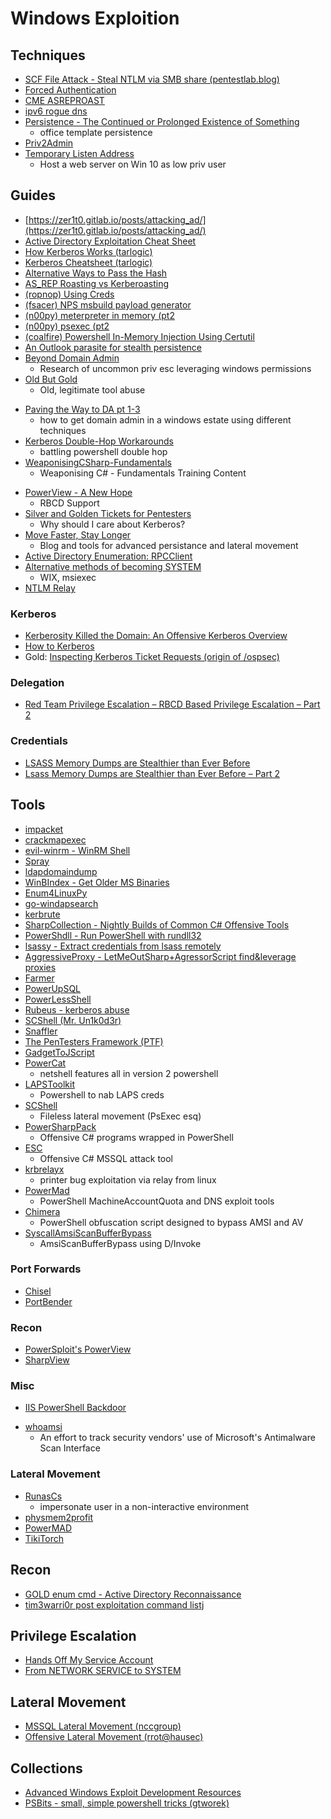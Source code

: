 # Windows Exploition

## Techniques
* [SCF File Attack - Steal NTLM via SMB share (pentestlab.blog)](https://pentestlab.blog/2017/12/13/smb-share-scf-file-attacks/)
* [Forced Authentication](https://www.ired.team/offensive-security/initial-access/t1187-forced-authentication)
* [CME ASREPROAST](https://mpgn.gitbook.io/crackmapexec/ldap-protocol/asreproast)
* [ipv6 rogue dns](https://blog.fox-it.com/2017/05/09/relaying-credentials-everywhere-with-ntlmrelayx/)
* [Persistence - The Continued or Prolonged Existence of Something](https://www.mdsec.co.uk/2019/05/persistence-the-continued-or-prolonged-existence-of-something-part-1-microsoft-office/)
    * office template persistence
* [Priv2Admin](https://github.com/gtworek/Priv2Admin)
* [Temporary Listen Address](https://twitter.com/ninjaparanoid/status/1265187842889744384)
    - Host a web server on Win 10 as low priv user

## Guides
* [https://zer1t0.gitlab.io/posts/attacking_ad/](https://zer1t0.gitlab.io/posts/attacking_ad/)
* [Active Directory Exploitation Cheat Sheet](https://github.com/Integration-IT/Active-Directory-Exploitation-Cheat-Sheet)
* [How Kerberos Works (tarlogic)](https://www.tarlogic.com/en/blog/how-kerberos-works/)
* [Kerberos Cheatsheet (tarlogic)](https://gist.github.com/TarlogicSecurity/2f221924fef8c14a1d8e29f3cb5c5c4a)
* [Alternative Ways to Pass the Hash](https://www.n00py.io/2020/12/alternative-ways-to-pass-the-hash-pth/)
* [AS_REP Roasting vs Kerberoasting](https://luemmelsec.github.io/Kerberoasting-VS-AS-REP-Roasting/)
* [(ropnop) Using Creds](https://blog.ropnop.com/using-credentials-to-own-windows-boxes/)
* [(fsacer) NPS msbuild payload generator](https://github.com/fsacer/nps_payload)
* [(n00py) meterpreter in memory (pt2](https://www.n00py.io/2018/06/executing-meterpreter-in-memory-on-windows-10-and-bypassing-antivirus-part-2/)
* [(n00py) psexec (pt2](https://blog.ropnop.com/using-credentials-to-own-windows-boxes-part-2-psexec-and-services/)
* [(coalfire) Powershell In-Memory Injection Using Certutil](https://www.coalfire.com/The-Coalfire-Blog/May-2018/PowerShell-In-Memory-Injection-Using-CertUtil-exe)
* [An Outlook parasite for stealth persistence](https://vanmieghem.io/stealth-outlook-persistence/)
* [Beyond Domain Admin](https://cube0x0.github.io/Pocing-Beyond-DA/)
    - Research of uncommon priv esc leveraging windows permissions
* [Old But Gold](https://blog.zsec.uk/old-but-gold/)
    - Old, legitimate tool abuse
- [Paving the Way to DA pt 1-3 ](https://blog.zsec.uk/paving-2-da-wholeset/)
    - how to get domain admin in a windows estate using different techniques
- [Kerberos Double-Hop Workarounds](https://posts.slayerlabs.com/double-hop/)
    - battling powershell double hop
- [WeaponisingCSharp-Fundamentals](https://github.com/fozavci/WeaponisingCSharp-Fundamentals)
    - Weaponising C# - Fundamentals Training Content
* [PowerView - A New Hope](https://exploit.ph/powerview.html)
    - RBCD Support
* [Silver and Golden Tickets for Pentesters](https://henpeebin.com/kevin/blog/silver-and-golden-tickets-for-pentesters.html)
    - Why should I care about Kerberos?
* [Move Faster, Stay Longer](https://posts.specterops.io/move-faster-stay-longer-6b4efab9c644)
    - Blog and tools for advanced persistance and lateral movement
* [Active Directory Enumeration: RPCClient](https://www.hackingarticles.in/active-directory-enumeration-rpcclient/)
* [Alternative methods of becoming SYSTEM](https://blog.xpnsec.com/becoming-system/)
    - WIX, msiexec
* [NTLM Relay](https://en.hackndo.com/ntlm-relay/)

### Kerberos
* [Kerberosity Killed the Domain: An Offensive Kerberos Overview](https://posts.specterops.io/kerberosity-killed-the-domain-an-offensive-kerberos-overview-eb04b1402c61)
* [How to Kerberos](https://sheerazali.com/how-to-kerberos-its-components-and-function/)
* Gold: [Inspecting Kerberos Ticket Requests (origin of /ospsec)](https://github.com/0xe7/Talks/blob/main/Inspecting%20Kerberos%20Ticket%20Requests%20v1.pdf)

### Delegation
* [Red Team Privilege Escalation – RBCD Based Privilege Escalation – Part 2](https://www.praetorian.com/blog/red-team-privilege-escalation-rbcd-based-privilege-escalation-part-2/) 

### Credentials
* [LSASS Memory Dumps are Stealthier than Ever Before ](https://www.deepinstinct.com/2021/01/24/lsass-memory-dumps-are-stealthier-than-ever-before/)
* [Lsass Memory Dumps are Stealthier than Ever Before – Part 2](https://www.deepinstinct.com/2021/02/16/lsass-memory-dumps-are-stealthier-than-ever-before-part-2/)

## Tools
* [impacket](https://github.com/SecureAuthCorp/impacket.git)
* [crackmapexec](https://github.com/byt3bl33d3r/CrackMapExec)
* [evil-winrm - WinRM Shell](https://github.com/Hackplayers/evil-winrm)
* [Spray](https://github.com/Greenwolf/Spray)
* [ldapdomaindump](https://github.com/dirkjanm/ldapdomaindump)
* [WinBIndex - Get Older MS Binaries](https://m417z.com/winbindex/)
* [Enum4LinuxPy](https://github.com/0v3rride/Enum4LinuxPy)
* [go-windapsearch](https://github.com/ropnop/go-windapsearch)
* [kerbrute](https://github.com/ropnop/kerbrute)
* [SharpCollection - Nightly Builds of Common C# Offensive Tools](https://github.com/Flangvik/SharpCollection)
* [PowerShdll - Run PowerShell with rundll32](https://github.com/p3nt4/PowerShdll)
* [lsassy - Extract credentials from lsass remotely](https://github.com/Hackndo/lsassy)
* [AggressiveProxy - LetMeOutSharp+AgressorScript find&leverage proxies](https://github.com/EncodeGroup/AggressiveProxy)
* [Farmer](https://github.com/mdsecactivebreach/Farmer)
* [PowerUpSQL](https://github.com/NetSPI/PowerUpSQL/)
* [PowerLessShell](https://github.com/Mr-Un1k0d3r/PowerLessShell)
* [Rubeus - kerberos abuse](https://github.com/GhostPack/Rubeus)
* [SCShell (Mr. Un1k0d3r)](https://github.com/Mr-Un1k0d3r/SCShell)
* [Snaffler](https://github.com/SnaffCon/Snaffler)
* [The PenTesters Framework (PTF)](https://github.com/trustedsec/ptf)
* [GadgetToJScript](https://github.com/med0x2e/GadgetToJScript)
* [PowerCat](https://github.com/besimorhino/powercat)
    * netshell features all in version 2 powershell
* [LAPSToolkit](https://github.com/leoloobeek/LAPSToolkit)
    * Powershell to nab LAPS creds
* [SCShell](https://github.com/Mr-Un1k0d3r/SCShell)
    * Fileless lateral movement (PsExec esq)
* [PowerSharpPack](https://github.com/S3cur3Th1sSh1t/PowerSharpPack)
    * Offensive C# programs wrapped in PowerShell
* [ESC](https://github.com/NetSPI/ESC)
    * Offensive C# MSSQL attack tool
* [krbrelayx](https://github.com/dirkjanm/krbrelayx)
    * printer bug exploitation via relay from linux
* [PowerMad](https://github.com/Kevin-Robertson/Powermad)
    * PowerShell MachineAccountQuota and DNS exploit tools
* [Chimera](https://github.com/tokyoneon/Chimera)
    * PowerShell obfuscation script designed to bypass AMSI and AV
* [SyscallAmsiScanBufferBypass](https://github.com/S3cur3Th1sSh1t/SyscallAmsiScanBufferBypass)
    * AmsiScanBufferBypass using D/Invoke 

### Port Forwards
- [Chisel](https://github.com/jpillora/chisel)
- [PortBender](https://github.com/praetorian-inc/PortBender)

### Recon
* [PowerSploit's PowerView](https://github.com/PowerShellMafia/PowerSploit)
* [SharpView](https://github.com/tevora-threat/SharpView)

### Misc
* [IIS PowerShell Backdoor](https://github.com/gtworek/PSBits/blob/master/Misc/Install-PSBackdoor.ps1)
- [whoamsi](https://github.com/subat0mik/whoamsij)
    - An effort to track security vendors' use of Microsoft's Antimalware Scan Interface 

### Lateral Movement
* [RunasCs](https://github.com/antonioCoco/RunasCs)
    * impersonate user in a non-interactive environment
* [physmem2profit](https://github.com/FSecureLABS/physmem2profit)
* [PowerMAD](https://github.com/Kevin-Robertson/Powermad)
* [TikiTorch](https://github.com/rasta-mouse/TikiTorch)

## Recon
* [GOLD enum cmd - Active Directory Reconnaissance ](https://bitvijays.github.io/LFF-IPS-P3-Exploitation.html)
* [tim3warri0r post exploitation command listj](http://tim3warri0r.blogspot.com/2012/09/windows-post-exploitation-command-list.html)

## Privilege Escalation
* [Hands Off My Service Account](https://decoder.cloud/2020/11/05/hands-off-my-service-account/)
* [From NETWORK SERVICE to SYSTEM](https://decoder.cloud/2020/05/04/from-network-service-to-system/)

## Lateral Movement
* [MSSQL Lateral Movement (nccgroup)](https://research.nccgroup.com/2021/01/21/mssql-lateral-movement/)
* [Offensive Lateral Movement (rrot@hausec)](https://hausec.com/2019/08/12/offensive-lateral-movement/)

## Collections
* [Advanced Windows Exploit Development Resources](https://github.com/FULLSHADE/WindowsExploitationResources)
* [PSBits - small, simple powershell tricks (gtworek)](https://github.com/gtworek/PSBits)